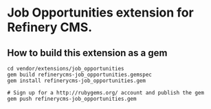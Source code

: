 # Job Opportunities extension for Refinery CMS.

## How to build this extension as a gem

    cd vendor/extensions/job_opportunities
    gem build refinerycms-job_opportunities.gemspec
    gem install refinerycms-job_opportunities.gem

    # Sign up for a http://rubygems.org/ account and publish the gem
    gem push refinerycms-job_opportunities.gem